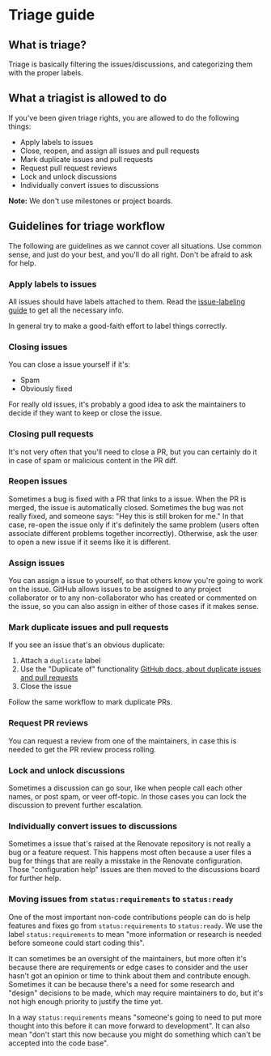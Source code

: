 # Triage guide

## What is triage?

Triage is basically filtering the issues/discussions, and categorizing them with the proper labels.

## What a triagist is allowed to do

If you've been given triage rights, you are allowed to do the following things:

- Apply labels to issues
- Close, reopen, and assign all issues and pull requests
- Mark duplicate issues and pull requests
- Request pull request reviews
- Lock and unlock discussions
- Individually convert issues to discussions

**Note:** We don't use milestones or project boards.

## Guidelines for triage workflow

The following are guidelines as we cannot cover all situations.
Use common sense, and just do your best, and you'll do all right.
Don't be afraid to ask for help.

### Apply labels to issues

All issues should have labels attached to them.
Read the [issue-labeling guide](https://github.com/renovatebot/renovate/blob/main/docs/development/issue-labeling.md) to get all the necessary info.

In general try to make a good-faith effort to label things correctly.

### Closing issues

You can close a issue yourself if it's:

- Spam
- Obviously fixed

For really old issues, it's probably a good idea to ask the maintainers to decide if they want to keep or close the issue.

### Closing pull requests

It's not very often that you'll need to close a PR, but you can certainly do it in case of spam or malicious content in the PR diff.

### Reopen issues

Sometimes a bug is fixed with a PR that links to a issue.
When the PR is merged, the issue is automatically closed.
Sometimes the bug was not really fixed, and someone says: "Hey this is still broken for me."
In that case, re-open the issue only if it's definitely the same problem (users often associate different problems together incorrectly).
Otherwise, ask the user to open a new issue if it seems like it is different.

### Assign issues

You can assign a issue to yourself, so that others know you're going to work on the issue.
GitHub allows issues to be assigned to any project collaborator or to any non-collaborator who has created or commented on the issue, so you can also assign in either of those cases if it makes sense.

### Mark duplicate issues and pull requests

If you see an issue that's an obvious duplicate:

1. Attach a `duplicate` label
1. Use the "Duplicate of" functionality [GitHub docs, about duplicate issues and pull requests](https://docs.github.com/en/free-pro-team@latest/github/managing-your-work-on-github/about-duplicate-issues-and-pull-requests)
1. Close the issue

Follow the same workflow to mark duplicate PRs.

### Request PR reviews

You can request a review from one of the maintainers, in case this is needed to get the PR review process rolling.

### Lock and unlock discussions

Sometimes a discussion can go sour, like when people call each other names, or post spam, or veer off-topic.
In those cases you can lock the discussion to prevent further escalation.

### Individually convert issues to discussions

Sometimes a issue that's raised at the Renovate repository is not really a bug or a feature request.
This happens most often because a user files a bug for things that are really a misstake in the Renovate configuration.
Those "configuration help" issues are then moved to the discussions board for further help.

### Moving issues from `status:requirements` to `status:ready`

One of the most important non-code contributions people can do is help features and fixes go from `status:requirements` to `status:ready`.
We use the label `status:requirements` to mean "more information or research is needed before someone could start coding this".

It can sometimes be an oversight of the maintainers, but more often it's because there are requirements or edge cases to consider and the user hasn't got an opinion or time to think about them and contribute enough.
Sometimes it can be because there's a need for some research and "design" decisions to be made, which may require maintainers to do, but it's not high enough priority to justify the time yet.

In a way `status:requirements` means "someone's going to need to put more thought into this before it can move forward to development".
It can also mean "don't start this now because you might do something which can't be accepted into the code base".
